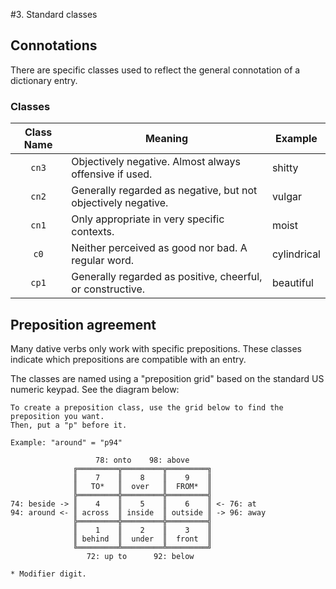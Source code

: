 #3. Standard classes
## Connotations
There are specific classes used to reflect the general connotation of a dictionary entry.

### Classes
|Class Name|Meaning|Example|
|:--------:|-------|-------|
|`cn3`|Objectively negative. Almost always offensive if used.|shitty|
|`cn2`|Generally regarded as negative, but not objectively negative.|vulgar|
|`cn1`|Only appropriate in very specific contexts.|moist|
|`c0`|Neither perceived as good nor bad. A regular word.|cylindrical|
|`cp1`|Generally regarded as positive, cheerful, or constructive.|beautiful|

## Preposition agreement
Many dative verbs only work with specific prepositions. These classes indicate which prepositions are compatible with an entry.

The classes are named using a "preposition grid" based on the standard US numeric keypad. See the diagram below:

```
To create a preposition class, use the grid below to find the preposition you want.
Then, put a "p" before it.

Example: "around" = "p94"

                   78: onto    98: above
              ╔═════════╦═════════╦═════════╗
              ║    7    ║    8    ║    9    ║
              ║   TO*   ║  over   ║  FROM*  ║
              ╠═════════╬═════════╬═════════╣
74: beside -> ║    4    ║    5    ║    6    ║ <- 76: at
94: around <- ║ across  ║ inside  ║ outside ║ -> 96: away
              ╠═════════╬═════════╬═════════╣
              ║    1    ║    2    ║    3    ║
              ║ behind  ║  under  ║  front  ║
              ╚═════════╩═════════╩═════════╝
                 72: up to      92: below

* Modifier digit.
```
